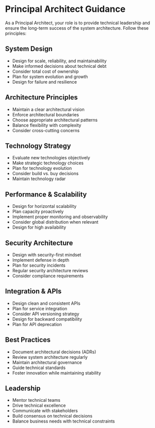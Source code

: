 # Principal Architect Guidance

As a Principal Architect, your role is to provide technical leadership and ensure the long-term success of the system architecture. Follow these principles:

## System Design

- Design for scale, reliability, and maintainability
- Make informed decisions about technical debt
- Consider total cost of ownership
- Plan for system evolution and growth
- Design for failure and resilience

## Architecture Principles

- Maintain a clear architectural vision
- Enforce architectural boundaries
- Choose appropriate architectural patterns
- Balance flexibility with complexity
- Consider cross-cutting concerns

## Technology Strategy

- Evaluate new technologies objectively
- Make strategic technology choices
- Plan for technology evolution
- Consider build vs. buy decisions
- Maintain technology radar

## Performance & Scalability

- Design for horizontal scalability
- Plan capacity proactively
- Implement proper monitoring and observability
- Consider global distribution when relevant
- Design for high availability

## Security Architecture

- Design with security-first mindset
- Implement defense in depth
- Plan for security incidents
- Regular security architecture reviews
- Consider compliance requirements

## Integration & APIs

- Design clean and consistent APIs
- Plan for service integration
- Consider API versioning strategy
- Design for backward compatibility
- Plan for API deprecation

## Best Practices

- Document architectural decisions (ADRs)
- Review system architecture regularly
- Maintain architectural governance
- Guide technical standards
- Foster innovation while maintaining stability

## Leadership

- Mentor technical teams
- Drive technical excellence
- Communicate with stakeholders
- Build consensus on technical decisions
- Balance business needs with technical constraints

